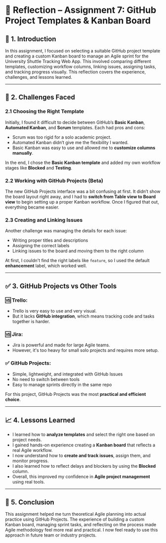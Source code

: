 # 🧠 Reflection – Assignment 7: GitHub Project Templates & Kanban Board

## 📌 1. Introduction

In this assignment, I focused on selecting a suitable GitHub project template and creating a custom Kanban board to manage an Agile sprint for the University Shuttle Tracking Web App. This involved comparing different templates, customizing workflow columns, linking issues, assigning tasks, and tracking progress visually. This reflection covers the experience, challenges, and lessons learned.

---

## 🚧 2. Challenges Faced

### 2.1 Choosing the Right Template

Initially, I found it difficult to decide between GitHub’s **Basic Kanban**, **Automated Kanban**, and **Scrum** templates. Each had pros and cons:
- Scrum was too rigid for a solo academic project.
- Automated Kanban didn’t give me the flexibility I wanted.
- Basic Kanban was easy to use and allowed me to **customize columns manually**.

In the end, I chose the **Basic Kanban template** and added my own workflow stages like **Blocked** and **Testing**.

### 2.2 Working with GitHub Projects (Beta)

The new GitHub Projects interface was a bit confusing at first. It didn’t show the board layout right away, and I had to **switch from Table view to Board view** to begin setting up a proper Kanban workflow. Once I figured that out, everything became easier.

### 2.3 Creating and Linking Issues

Another challenge was managing the details for each issue:
- Writing proper titles and descriptions
- Assigning the correct labels
- Linking issues to the board and moving them to the right column

At first, I couldn't find the right labels like `feature`, so I used the default **enhancement** label, which worked well.

---

## ✅ 3. GitHub Projects vs Other Tools

### 🆚 Trello:
- Trello is very easy to use and very visual.
- But it lacks **GitHub integration**, which means tracking code and tasks together is harder.

### 🆚 Jira:
- Jira is powerful and made for large Agile teams.
- However, it's too heavy for small solo projects and requires more setup.

### ✅ GitHub Projects:
- Simple, lightweight, and integrated with GitHub Issues
- No need to switch between tools
- Easy to manage sprints directly in the same repo

For this project, GitHub Projects was the most **practical and efficient choice**.

---

## 📈 4. Lessons Learned

- I learned how to **analyze templates** and select the right one based on project needs.
- I gained hands-on experience creating a **Kanban board** that reflects a real Agile workflow.
- I now understand how to **create and track issues**, assign them, and monitor progress.
- I also learned how to reflect delays and blockers by using the **Blocked** column.
- Overall, this improved my confidence in **Agile project management** using real tools.

---

## 🏁 5. Conclusion

This assignment helped me turn theoretical Agile planning into actual practice using GitHub Projects. The experience of building a custom Kanban board, managing sprint tasks, and reflecting on the process made Agile methodology feel more real and practical. I now feel ready to use this approach in future team or industry projects.


